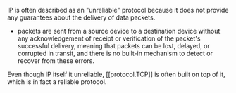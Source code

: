 
IP is often described as an "unreliable" protocol because it does not provide any guarantees about the delivery of data packets.
- packets are sent from a source device to a destination device without any acknowledgement of receipt or verification of the packet's successful delivery, meaning that packets can be lost, delayed, or corrupted in transit, and there is no built-in mechanism to detect or recover from these errors.

Even though IP itself it unreliable, [[protocol.TCP]] is often built on top of it, which is in fact a reliable protocol.